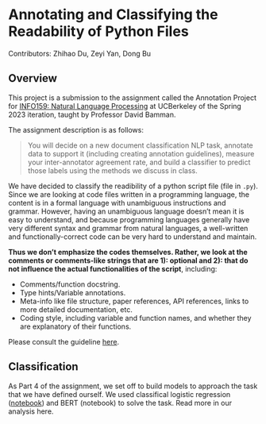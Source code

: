 # Annotating and Classifying the Readability of Python Files

Contributors: Zhihao Du, Zeyi Yan, Dong Bu

## Overview 

This project is a submission to the assignment called the Annotation Project for [INFO159: Natural Language Processing](https://people.ischool.berkeley.edu/~dbamman/nlp23.html) at UCBerkeley of the Spring 2023 iteration, taught by Professor David Bamman.

The assignment description is as follows:

> You will decide on a new document classification NLP task, annotate data to support it (including creating annotation guidelines), measure your inter-annotator agreement rate, and build a classifier to predict those labels using the methods we discuss in class.

We have decided to classify the readibility of a python script file (file in `.py`). Since we are looking at code files written in a programming language, the content is in a formal language with unambiguous instructions and grammar. However, having an unambiguous language doesn’t mean it is easy to understand, and because programming languages generally have very different syntax and grammar from natural languages, a well-written and functionally-correct code can be very hard to understand and maintain.

**Thus we don’t emphasize the codes themselves. Rather, we look at the comments or comments-like strings that are 1): optional and 2): that do not influence the actual functionalities of the script**, including:

- Comments/function docstring.
- Type hints/Variable annotations.
- Meta-info like file structure, paper references, API references, links to more detailed documentation, etc.
- Coding style, including variable and function names, and whether they are explanatory of their functions.

Please consult the guideline [here](/deliverables/guideline.pdf).

## Classification

As Part 4 of the assignment, we set off to build models to approach the task that we have defined ourself. We used classifical logistic regression ([notebook](classification/LogReg.ipynb)) and BERT (notebook) to solve the task. Read more in our analysis here.
